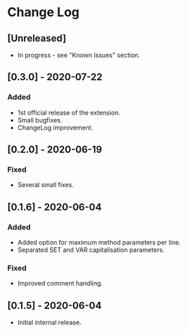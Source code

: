 # Change Log

## [Unreleased]
- In progress - see "Known Issues" section.

## [0.3.0] - 2020-07-22
### Added
- 1st official release of the extension.
- Small bugfixes.
- ChangeLog improvement.

## [0.2.0] - 2020-06-19
### Fixed
- Several small fixes.

## [0.1.6] - 2020-06-04
### Added
- Added option for maximum method parameters per line.
- Separated SET and VAR capitalisation parameters.
### Fixed
- Improved comment handling.

## [0.1.5] - 2020-06-04
- Initial internal release.